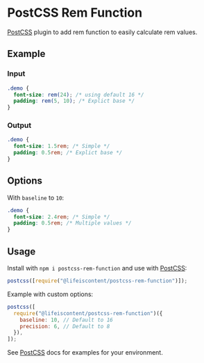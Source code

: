 # PostCSS Rem Function

[PostCSS] plugin to add rem function to easily calculate rem values.

## Example

### Input

```scss
.demo {
  font-size: rem(24); /* using default 16 */
  padding: rem(5, 10); /* Explict base */
}
```

### Output

```css
.demo {
  font-size: 1.5rem; /* Simple */
  padding: 0.5rem; /* Explict base */
}
```

## Options

With `baseline` to `10`:

```css
.demo {
  font-size: 2.4rem; /* Simple */
  padding: 0.5rem; /* Multiple values */
}
```

## Usage

Install with `npm i postcss-rem-function` and use with [PostCSS]:

```js
postcss([require("@lifeiscontent/postcss-rem-function")]);
```

Example with custom options:

```js
postcss([
  require("@lifeiscontent/postcss-rem-function")({
    baseline: 10, // Default to 16
    precision: 6, // Default to 8
  }),
]);
```

See [PostCSS] docs for examples for your environment.

[postcss]: https://github.com/postcss/postcss

